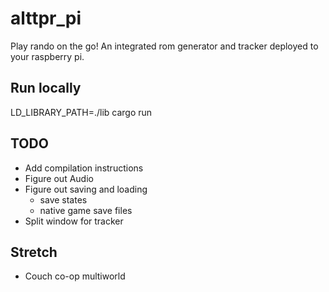 # alttpr_pi
Play rando on the go! An integrated rom generator and tracker deployed to your raspberry pi.

## Run locally
LD_LIBRARY_PATH=./lib cargo run

## TODO
- Add compilation instructions
- Figure out Audio
- Figure out saving and loading
    - save states
    - native game save files
- Split window for tracker

## Stretch
- Couch co-op multiworld